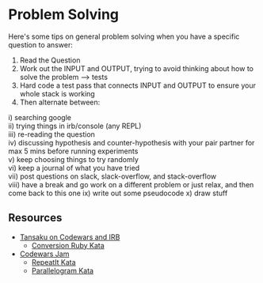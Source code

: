 Problem Solving
==============

Here's some tips on general problem solving when you have a specific question to answer:

1. Read the Question
2. Work out the INPUT and OUTPUT, trying to avoid thinking about how to solve the problem --> tests
3. Hard code a test pass that connects INPUT and OUTPUT to ensure your whole stack is working
4. Then alternate between:

  i) searching google  
  ii) trying things in irb/console (any REPL)  
  iii) re-reading the question  
  iv) discussing hypothesis and counter-hypothesis with your pair partner for max 5 mins before running experiments  
  v) keep choosing things to try randomly  
  vi) keep a journal of what you have tried  
  vii) post questions on slack, slack-overflow, and stack-overflow  
  viii) have a break and go work on a different problem or just relax, and then come back to this one 
  ix) write out some pseudocode
  x) draw stuff
  


Resources
--------

* [Tansaku on Codewars and IRB](https://www.youtube.com/watch?v=DhK5suixS-Y)
  * [Conversion Ruby Kata](http://www.codewars.com/kata/miles-per-gallon-to-kilometers-per-liter/train/ruby)
* [Codewars Jam](http://youtu.be/ss8V3GN28Hs)
  * [RepeatIt Kata](http://www.codewars.com/kata/repeatit/train/ruby) 
  * [Parallelogram Kata](http://www.codewars.com/kata/complete-the-pattern-number-10-parallelogram/train/ruby) 
